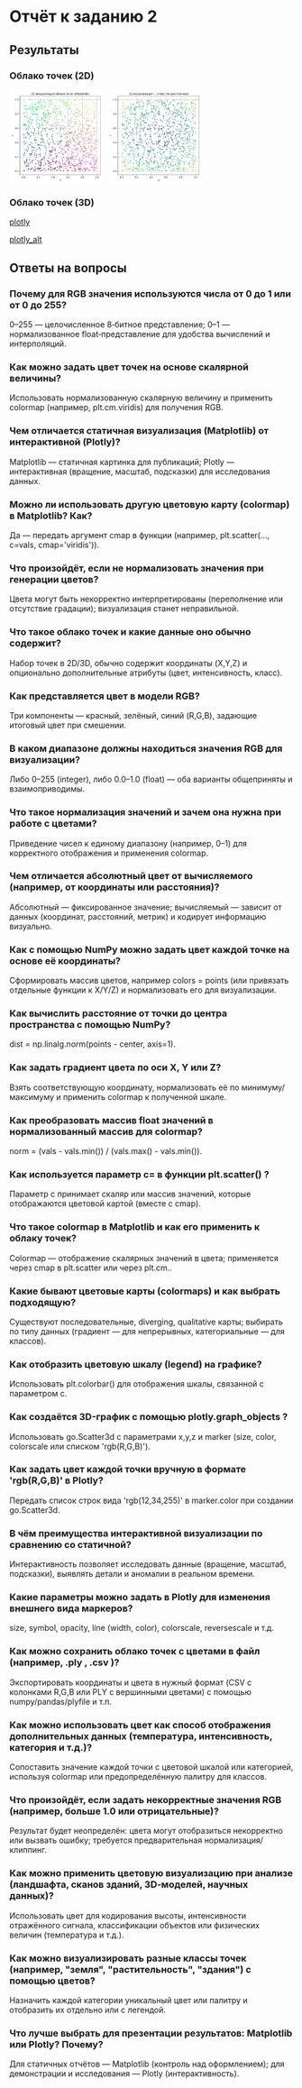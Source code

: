 # Отчёт к заданию 2

## Результаты

### Облако точек (2D)

<div style="display:flex; gap:8px; align-items:center;">
  <img src="outputs/points_2d_matplotlib.png" alt="1" style="width:33%; max-width:400px;">
  <img src="outputs/points_2d_alt_matplotlib.png" alt="1" style="width:33%; max-width:400px;">
</div>

### Облако точек (3D)

[plotly](https://kiri4s.github.io/CVin3D12/src/lesson2/task2/outputs/points_3d_plotly.html)

[plotly_alt](https://kiri4s.github.io/CVin3D12/src/lesson2/task2/outputs/points_3d_plotly_alt.html)

## Ответы на вопросы

### Почему для RGB значения используются числа от 0 до 1 или от 0 до 255?
0–255 — целочисленное 8‑битное представление; 0–1 — нормализованное float‑представление для удобства вычислений и интерполяций.

### Как можно задать цвет точек на основе скалярной величины?
Использовать нормализованную скалярную величину и применить colormap (например, plt.cm.viridis) для получения RGB.

### Чем отличается статичная визуализация (Matplotlib) от интерактивной (Plotly)?
Matplotlib — статичная картинка для публикаций; Plotly — интерактивная (вращение, масштаб, подсказки) для исследования данных.

### Можно ли использовать другую цветовую карту (colormap) в Matplotlib? Как?
Да — передать аргумент cmap в функции (например, plt.scatter(..., c=vals, cmap='viridis')).

### Что произойдёт, если не нормализовать значения при генерации цветов?
Цвета могут быть некорректно интерпретированы (переполнение или отсутствие градации); визуализация станет неправильной.

### Что такое облако точек и какие данные оно обычно содержит?
Набор точек в 2D/3D, обычно содержит координаты (X,Y,Z) и опционально дополнительные атрибуты (цвет, интенсивность, класс).

### Как представляется цвет в модели RGB?
Три компоненты — красный, зелёный, синий (R,G,B), задающие итоговый цвет при смешении.

### В каком диапазоне должны находиться значения RGB для визуализации?
Либо 0–255 (integer), либо 0.0–1.0 (float) — оба варианты общеприняты и взаимоприводимы.

### Что такое нормализация значений и зачем она нужна при работе с цветами?
Приведение чисел к единому диапазону (например, 0–1) для корректного отображения и применения colormap.

### Чем отличается абсолютный цвет от вычисляемого (например, от координаты или расстояния)?
Абсолютный — фиксированное значение; вычисляемый — зависит от данных (координат, расстояний, метрик) и кодирует информацию визуально.

### Как с помощью NumPy можно задать цвет каждой точке на основе её координаты?
Сформировать массив цветов, например colors = points (или привязать отдельные функции к X/Y/Z) и нормализовать его для визуализации.

### Как вычислить расстояние от точки до центра пространства с помощью NumPy?
dist = np.linalg.norm(points - center, axis=1).

### Как задать градиент цвета по оси X, Y или Z?
Взять соответствующую координату, нормализовать её по минимуму/максимуму и применить colormap к полученной шкале.

### Как преобразовать массив float значений в нормализованный массив для colormap?
norm = (vals - vals.min()) / (vals.max() - vals.min()).

### Как используется параметр c= в функции plt.scatter() ?
Параметр c принимает скаляр или массив значений, которые отображаются цветовой картой (вместе с cmap).

### Что такое colormap в Matplotlib и как его применить к облаку точек?
Colormap — отображение скалярных значений в цвета; применяется через cmap в plt.scatter или через plt.cm.<name>.

### Какие бывают цветовые карты (colormaps) и как выбрать подходящую?
Существуют последовательные, diverging, qualitative карты; выбирать по типу данных (градиент — для непрерывных, категориальные — для классов).

### Как отобразить цветовую шкалу (legend) на графике?
Использовать plt.colorbar() для отображения шкалы, связанной с параметром c.

### Как создаётся 3D-график с помощью plotly.graph_objects ?
Использовать go.Scatter3d с параметрами x,y,z и marker (size, color, colorscale или списком 'rgb(R,G,B)').

### Как задать цвет каждой точки вручную в формате 'rgb(R,G,B)' в Plotly?
Передать список строк вида 'rgb(12,34,255)' в marker.color при создании go.Scatter3d.

### В чём преимущества интерактивной визуализации по сравнению со статичной?
Интерактивность позволяет исследовать данные (вращение, масштаб, подсказки), выявлять детали и аномалии в реальном времени.

### Какие параметры можно задать в Plotly для изменения внешнего вида маркеров?
size, symbol, opacity, line (width, color), colorscale, reversescale и т.д.

### Как можно сохранить облако точек с цветами в файл (например, .ply , .csv )?
Экспортировать координаты и цвета в нужный формат (CSV с колонками R,G,B или PLY с вершинными цветами) с помощью numpy/pandas/plyfile и т.п.

### Как можно использовать цвет как способ отображения дополнительных данных (температура, интенсивность, категория и т.д.)?
Сопоставить значение каждой точки с цветовой шкалой или категорией, используя colormap или предопределённую палитру для классов.

### Что произойдёт, если задать некорректные значения RGB (например, больше 1.0 или отрицательные)?
Результат будет неопределён: цвета могут отобразиться некорректно или вызвать ошибку; требуется предварительная нормализация/клиппинг.

### Как можно применить цветовую визуализацию при анализе (ландшафта, сканов зданий, 3D‑моделей, научных данных)?
Использовать цвет для кодирования высоты, интенсивности отражённого сигнала, классификации объектов или физических величин (температура и т.д.).

### Как можно визуализировать разные классы точек (например, "земля", "растительность", "здания") с помощью цветов?
Назначить каждой категории уникальный цвет или палитру и отобразить их отдельно или с легендой.

### Что лучше выбрать для презентации результатов: Matplotlib или Plotly? Почему?
Для статичных отчётов — Matplotlib (контроль над оформлением); для демонстрации и исследования — Plotly (интерактивность).
